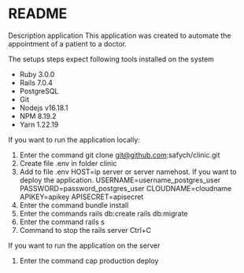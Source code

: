 # README
Description application
This application was created to automate the appointment of a patient to a doctor.

The setups steps expect following tools installed on the system
* Ruby 3.0.0
* Rails 7.0.4
* PostgreSQL
* Git
* Nodejs v16.18.1
* NPM 8.19.2
* Yarn 1.22.19

If you want to run the application locally:
1) Enter the command
git clone git@github.com:safych/clinic.git
2) Create file .env in folder clinic
3) Add to file .env
HOST=ip server or server namehost. If you want to deploy the application.
USERNAME=username_postgres_user
PASSWORD=password_postgres_user
CLOUDNAME=cloudname
APIKEY=apikey
APISECRET=apisecret
4) Enter the command
bundle install
5) Enter the commands
rails db:create
rails db:migrate
6) Enter the command
rails s
7) Сommand to stop the rails server
Ctrl+C

If you want to run the application on the server
1) Enter the command
cap production deploy